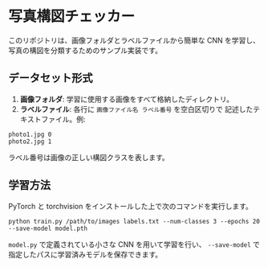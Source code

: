 # 写真構図チェッカー

このリポジトリは、画像フォルダとラベルファイルから簡単な CNN を学習し、
写真の構図を分類するためのサンプル実装です。

## データセット形式

1. **画像フォルダ**: 学習に使用する画像をすべて格納したディレクトリ。
2. **ラベルファイル**: 各行に `画像ファイル名 ラベル番号` を空白区切りで
   記述したテキストファイル。例:

```
photo1.jpg 0
photo2.jpg 1
```

ラベル番号は画像の正しい構図クラスを表します。

## 学習方法

PyTorch と torchvision をインストールした上で次のコマンドを実行します。

```
python train.py /path/to/images labels.txt --num-classes 3 --epochs 20 --save-model model.pth
```

`model.py` で定義されている小さな CNN を用いて学習を行い、
`--save-model` で指定したパスに学習済みモデルを保存できます。
